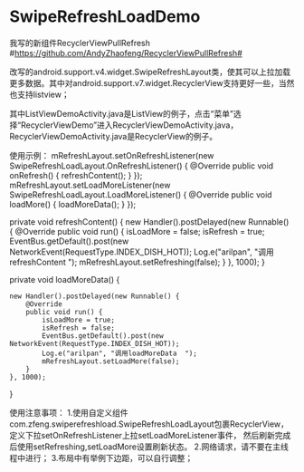 # SwipeRefreshLoadDemo

我写的新组件RecyclerViewPullRefresh #https://github.com/AndyZhaofeng/RecyclerViewPullRefresh#


改写的android.support.v4.widget.SwipeRefreshLayout类，使其可以上拉加载更多数据。其中对android.support.v7.widget.RecyclerView支持更好一些，当然也支持listview；

其中ListViewDemoActivity.java是ListView的例子，点击“菜单”选择“RecyclerViewDemo”进入RecyclerViewDemoActivity.java，RecyclerViewDemoActivity.java是RecyclerView的例子。

使用示例：
mRefreshLayout.setOnRefreshListener(new SwipeRefreshLoadLayout.OnRefreshListener() {
	@Override
	public void onRefresh() {
		refreshContent();
	}
});
mRefreshLayout.setLoadMoreListener(new SwipeRefreshLoadLayout.LoadMoreListener() {
	@Override
	public void loadMore() {
		loadMoreData();
	}
});
	
private void refreshContent() {
	new Handler().postDelayed(new Runnable() {
		@Override
		public void run() {
			isLoadMore = false;
			isRefresh = true;
			EventBus.getDefault().post(new NetworkEvent(RequestType.INDEX_DISH_HOT));
			Log.e("arilpan", "调用 refreshContent  ");
			mRefreshLayout.setRefreshing(false);
		}
	}, 1000);
}

private void loadMoreData() {

	new Handler().postDelayed(new Runnable() {
		@Override
		public void run() {
			isLoadMore = true;
			isRefresh = false;
			EventBus.getDefault().post(new NetworkEvent(RequestType.INDEX_DISH_HOT));
			Log.e("arilpan", "调用loadMoreData  ");
			mRefreshLayout.setLoadMore(false);
		}
	}, 1000);
}

使用注意事项：
1.使用自定义组件com.zfeng.swiperefreshload.SwipeRefreshLoadLayout包裹RecyclerView，
  定义下拉setOnRefreshListener上拉setLoadMoreListener事件，
  然后刷新完成后使用setRefreshing,setLoadMore设置刷新状态。
2.网络请求，请不要在主线程中进行；
3.布局中有举例下边距，可以自行调整；